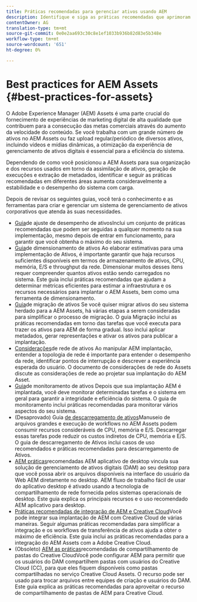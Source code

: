 ```yaml
---
title: Práticas recomendadas para gerenciar ativos usando AEM
description: Identifique e siga as práticas recomendadas que aprimoram a estabilidade e o desempenho do sistema em carga, dependendo da implantação e dos recursos da AEM Assets usados para assimilar e processar ativos.
contentOwner: AG
translation-type: tm+mt
source-git-commit: 0e0e2aa693c30c8e1ef1033b936b82d83e5b348e
workflow-type: tm+mt
source-wordcount: '651'
ht-degree: 0%

---
```



# Best practices for AEM Assets {#best-practices-for-assets}

O Adobe Experience Manager (AEM) Assets é uma parte crucial do fornecimento de experiências de marketing digital de alta qualidade que contribuem para a consecução das metas comerciais através do aumento da velocidade do conteúdo. Se você trabalha com um grande número de ativos no AEM Assets ou faz upload regular/periódico de diversos ativos, incluindo vídeos e mídias dinâmicas, a otimização da experiência de gerenciamento de ativos digitais é essencial para a eficiência do sistema.

Dependendo de como você posicionou a AEM Assets para sua organização e dos recursos usados em torno da assimilação de ativos, geração de execuções e extração de metadados, identificar e seguir as práticas recomendadas em diferentes áreas aumenta consideravelmente a estabilidade e o desempenho do sistema com carga.

Depois de revisar os seguintes guias, você terá o conhecimento e as ferramentas para criar e gerenciar um sistema de gerenciamento de ativos corporativos que atenda às suas necessidades.

* [Guia](performance-tuning-guidelines.md)de ajuste de desempenho de ativosInclui um conjunto de práticas recomendadas que podem ser seguidas a qualquer momento na sua implementação, mesmo depois de entrar em funcionamento, para garantir que você obtenha o máximo do seu sistema.
* [Guia](assets-sizing-guide.md)de dimensionamento de ativos Ao elaborar estimativas para uma implementação de Ativos, é importante garantir que haja recursos suficientes disponíveis em termos de armazenamento de ativos, CPU, memória, E/S e throughput da rede. Dimensionar muitos desses itens requer compreender quantos ativos estão sendo carregados no sistema. Este guia inclui práticas recomendadas que ajudam a determinar métricas eficientes para estimar a infraestrutura e os recursos necessários para implantar o AEM Assets, bem como uma ferramenta de dimensionamento.
* [Guia](assets-migration-guide.md)de migração de ativos Se você quiser migrar ativos do seu sistema herdado para a AEM Assets, há várias etapas a serem consideradas para simplificar o processo de migração. O guia Migração inclui as práticas recomendadas em torno das tarefas que você executa para trazer os ativos para AEM de forma gradual. Isso inclui aplicar metadados, gerar representações e ativar os ativos para publicar a implantação.
* [Considerações](assets-network-considerations.md)de rede de ativos Ao manipular AEM implantação, entender a topologia de rede é importante para entender o desempenho da rede, identificar pontos de interrupção e descrever a experiência esperada do usuário. O documento de considerações de rede do Assets discute as considerações de rede ao projetar sua implantação do AEM Asset.
* [Guia](assets-monitoring-best-practices.md)de monitoramento de ativos Depois que sua implantação AEM é implantada, você deve monitorar determinadas tarefas e o sistema em geral para garantir a integridade e eficiência do sistema. O guia de monitoramento inclui práticas recomendadas para monitorar vários aspectos do seu sistema.
* (Desaprovado) Guia [de descarregamento de ativos](assets-offloading-best-practices.md)Manuseio de arquivos grandes e execução de workflows no AEM Assets podem consumir recursos consideráveis de CPU, memória e E/S. Descarregar essas tarefas pode reduzir os custos indiretos de CPU, memória e E/S. O guia de descarregamento de Ativos inclui casos de uso recomendados e práticas recomendadas para descarregamento de Ativos.
* [AEM práticas](https://helpx.adobe.com/experience-manager/desktop-app/aem-desktop-app-best-practices.html)recomendadas AEM aplicativo de desktop vincula sua solução de gerenciamento de ativos digitais (DAM) ao seu desktop para que você possa abrir os arquivos disponíveis na interface do usuário da Web AEM diretamente no desktop. AEM fluxo de trabalho fácil de usar do aplicativo desktop é ativado usando a tecnologia de compartilhamento de rede fornecida pelos sistemas operacionais de desktop. Este guia explica os principais recursos e o uso recomendado AEM aplicativo para desktop.
* [Práticas recomendadas de integração de AEM e Creative Cloud](aem-cc-integration-best-practices.md)Você pode integrar sua implantação de AEM com Creative Cloud de várias maneiras. Seguir algumas práticas recomendadas para simplificar a integração e os workflows de transferência de ativos ajuda a obter o máximo de eficiência. Este guia inclui as práticas recomendadas para a integração do AEM Assets com a Adobe Creative Cloud.
* (Obsoleto) [AEM as práticas](aem-cc-folder-sharing-best-practices.md)recomendadas de compartilhamento de pastas do Creative CloudVocê pode configurar AEM para permitir que os usuários do DAM compartilhem pastas com usuários do Creative Cloud (CC), para que eles fiquem disponíveis como pastas compartilhadas no serviço Creative Cloud Assets. O recurso pode ser usado para trocar arquivos entre equipes de criação e usuários do DAM. Este guia explica as práticas recomendadas para aproveitar o recurso de compartilhamento de pastas de AEM para Creative Cloud.
